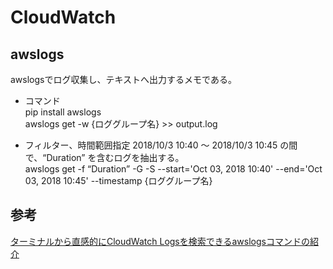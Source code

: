 # CloudWatch

## awslogs
awslogsでログ収集し、テキストへ出力するメモである。

- コマンド  
pip install awslogs  
awslogs get -w {ロググループ名} >> output.log

- フィルター、時間範囲指定 2018/10/3 10:40 ～ 2018/10/3 10:45 の間で、“Duration” を含むログを抽出する。  
awslogs get -f “Duration” -G -S --start='Oct 03, 2018 10:40' --end='Oct 03, 2018 10:45' --timestamp {ロググループ名}


## 参考
[ターミナルから直感的にCloudWatch Logsを検索できるawslogsコマンドの紹介](https://dev.classmethod.jp/cloud/aws/show-cloudwatch-logs-with-awslogs-command/)

